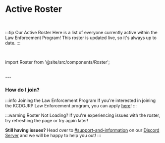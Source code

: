 # Active Roster

<br/>

:::tip Our Active Roster
Here is a list of everyone currently active within the Law Enforcement Program! This roster is updated live, so it's always up to date.
:::

<br/>

import Roster from '@site/src/components/Roster';

<Roster />

<br/>
---
<br/>

### How do I join?

:::info Joining the Law Enforcement Program
If you're interested in joining the KCDOJRP Law Enforcement program, you can apply [here](/docs/law-enforcement/apply)!
:::

:::warning Roster Not Loading?
If you're experiencing issues with the roster, try refreshing the page or try again later!

**Still having issues?** Head over to [#support-and-information](https://discord.com/channels/1132847710282727565/1134209356708196392) on our [Discord Server](https://discord.gg/kcdojrp) and we will be happy to help you out!
:::
